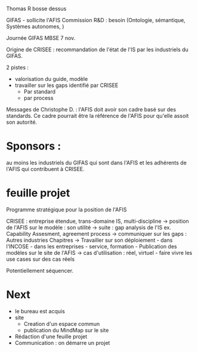 

Thomas R bosse dessus

GIFAS - sollicite l'AFIS
Commission R&D : besoin (Ontologie, sémantique, Systèmes autonomes, )

Journée GIFAS MBSE 7 nov.

Origine de CRISEE : recommandation de l'état de l'IS par les industriels du GIFAS.

2 pistes : 
- valorisation du guide, modèle
- travailler sur les gaps identifié par CRISEE
	- Par standard
	- par process

Messages de Christophe D. : l'AFIS doit avoir son cadre basé sur des standards.
Ce cadre pourrait être la référence de l'AFIS pour qu'elle assoit son autorité.

# Sponsors : 
au moins les industriels du GIFAS qui sont dans l'AFIS et les adhérents de l'AFIS qui contribuent à CRISEE. 


# feuille projet 

Programme stratégique pour la position de l'AFIS

CRISEE : entreprise étendue, trans-domaine IS, multi-discipline
-> position de l'AFIS sur le modèle : son utilité 
-> suite : gap analysis de l'IS ex. Capability Assesment, agreement process
	-> communiquer sur les gaps : 
		Autres industries
		Chapitres
-> Travailler sur son déploiement
	- dans l'INCOSE
	- dans les entreprises
	- service, formation
	- Publication des modèles sur le site de l'AFIS
-> cas d'utilisation : réel, virtuel
	- faire vivre les use cases sur des cas réels

Potentiellement séquencer.


# Next
- le bureau est acquis
- site
	- Creation d'un espace commun
	- publication du MindMap sur le site
- Rédaction d'une feuille projet
- Communication : on démarre un projet
